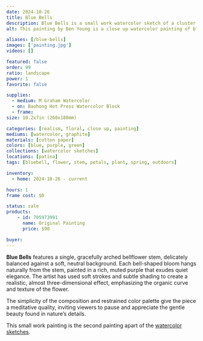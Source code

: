 ```yaml
---
date: 2024-10-26
title: Blue Bells
description: Blue Bells is a small work watercolor sketch of a cluster of an orange lily flower.
alt: This painting by Ben Young is a close up watercolor painting of blue bell flowers.

aliases: [/blue-bells]
images: ['painting.jpg']
videos: []

featured: false
order: 99
ratio: landscape
power: 1
favorite: false

supplies:
  - medium: M Graham Watercolor
  - on: Baohong Hot Press Watercolor Block
  - frame: 
size: 10.2x7in (260x180mm)

categories: [realism, floral, close up, painting]
mediums: [watercolor, graphite]
materials: [cotton paper]
colors: [blue, purple, green]
collections: [watercolor sketches]
locations: [patina]
tags: [bluebell, flower, stem, petals, plant, spring, outdoors]

inventory:
  - home: 2024-10-26 - current

hours: 1
frame cost: $0

status: sale
products:
    - id: 705973991
      name: Original Painting
      price: $90

buyer: 
---
```


**Blue Bells** features a single, gracefully arched bellflower stem, delicately balanced against a soft, neutral background. Each bell-shaped bloom hangs naturally from the stem, painted in a rich, muted purple that exudes quiet elegance. The artist has used soft strokes and subtle shading to create a realistic, almost three-dimensional effect, emphasizing the organic curve and texture of the flower.

The simplicity of the composition and restrained color palette give the piece a meditative quality, inviting viewers to pause and appreciate the gentle beauty found in nature’s details.

<!--more-->

This small work painting is the second painting apart of the [watercolor sketches](/collections/watercolor-sketches/).